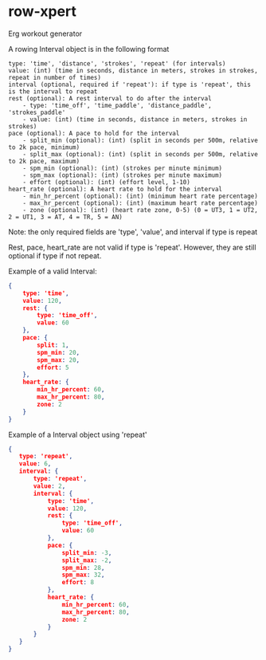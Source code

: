 # row-xpert
Erg workout generator


A rowing Interval object is in the following format
```
type: 'time', 'distance', 'strokes', 'repeat' (for intervals)
value: (int) (time in seconds, distance in meters, strokes in strokes, repeat in number of times)
interval (optional, required if 'repeat'): if type is 'repeat', this is the interval to repeat
rest (optional): A rest interval to do after the interval
    - type: 'time_off', 'time_paddle', 'distance_paddle', 'strokes_paddle'
    - value: (int) (time in seconds, distance in meters, strokes in strokes)
pace (optional): A pace to hold for the interval
    - split_min (optional): (int) (split in seconds per 500m, relative to 2k pace, minimum)
    - split_max (optional): (int) (split in seconds per 500m, relative to 2k pace, maximum)
    - spm_min (optional): (int) (strokes per minute minimum)
    - spm_max (optional): (int) (strokes per minute maximum)
    - effort (optional): (int) (effort level, 1-10)
heart_rate (optional): A heart rate to hold for the interval
    - min_hr_percent (optional): (int) (minimum heart rate percentage)
    - max_hr_percent (optional): (int) (maximum heart rate percentage)
    - zone (optional): (int) (heart rate zone, 0-5) (0 = UT3, 1 = UT2, 2 = UT1, 3 = AT, 4 = TR, 5 = AN)
```


Note: the only required fields are 'type', 'value', and interval if type is repeat

Rest, pace, heart_rate are not valid if type is 'repeat'.  However, they are still optional if type if not repeat. 

Example of a valid Interval:

```json
{
    type: 'time',
    value: 120,
    rest: {
        type: 'time_off',
        value: 60
    },
    pace: {
        split: 1,
        spm_min: 20,
        spm_max: 20,
        effort: 5
    },
    heart_rate: {
        min_hr_percent: 60,
        max_hr_percent: 80,
        zone: 2
    }
}
```
Example of a Interval object using 'repeat'

 ```json 
{
    type: 'repeat',
    value: 6,
    interval: {
        type: 'repeat',
        value: 2,
        interval: {
            type: 'time',
            value: 120,
            rest: {
                type: 'time_off',
                value: 60
            },
            pace: {
                split_min: -3,
                split_max: -2,
                spm_min: 28,
                spm_max: 32,
                effort: 8
            },
            heart_rate: {
                min_hr_percent: 60,
                max_hr_percent: 80,
                zone: 2
            }
        }
    }
}
```